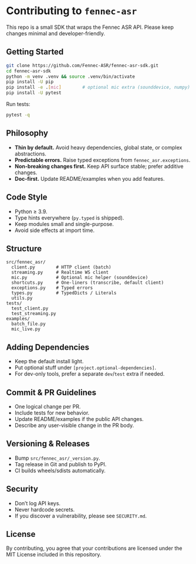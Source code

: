 # Contributing to `fennec-asr`

This repo is a small SDK that wraps the Fennec ASR API. Please keep changes minimal and developer-friendly.

## Getting Started

```bash
git clone https://github.com/Fennec-ASR/fennec-asr-sdk.git
cd fennec-asr-sdk
python -m venv .venv && source .venv/bin/activate
pip install -U pip
pip install -e .[mic]        # optional mic extra (sounddevice, numpy)
pip install -U pytest
```

Run tests:

```bash
pytest -q
```

## Philosophy

- **Thin by default.** Avoid heavy dependencies, global state, or complex abstractions.
- **Predictable errors.** Raise typed exceptions from `fennec_asr.exceptions`.
- **Non-breaking changes first.** Keep API surface stable; prefer additive changes.
- **Doc-first.** Update README/examples when you add features.

## Code Style

- Python ≥ 3.9.
- Type hints everywhere (`py.typed` is shipped).
- Keep modules small and single-purpose.
- Avoid side effects at import time.

## Structure

```
src/fennec_asr/
  client.py        # HTTP client (batch)
  streaming.py     # Realtime WS client
  mic.py           # Optional mic helper (sounddevice)
  shortcuts.py     # One-liners (transcribe, default client)
  exceptions.py    # Typed errors
  types.py         # TypedDicts / Literals
  utils.py
tests/
  test_client.py
  test_streaming.py
examples/
  batch_file.py
  mic_live.py
```

## Adding Dependencies

- Keep the default install light.
- Put optional stuff under `[project.optional-dependencies]`.
- For dev-only tools, prefer a separate `dev`/`test` extra if needed.

## Commit & PR Guidelines

- One logical change per PR.
- Include tests for new behavior.
- Update README/examples if the public API changes.
- Describe any user-visible change in the PR body.

## Versioning & Releases

- Bump `src/fennec_asr/_version.py`.
- Tag release in Git and publish to PyPI.
- CI builds wheels/sdists automatically.

## Security

- Don’t log API keys.
- Never hardcode secrets.
- If you discover a vulnerability, please see `SECURITY.md`.

## License

By contributing, you agree that your contributions are licensed under the MIT License included in this repository.
